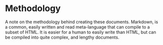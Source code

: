 # Methodology
A note on the methodology behind creating these documents.  Markdown, is a common, easily written and read meta-language that can compile to a subset of HTML.
It is easier for a human to easily write than HTML, but can be compiled into quite complex, and lengthy documents.